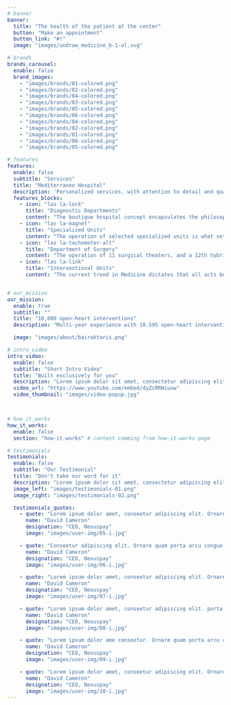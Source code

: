 ```yaml
---
# banner
banner:
  title: "The health of the patient at the center"
  button: "Make an appointment"
  button_link: "#!"
  image: "images/undraw_medicine_b-1-ol.svg"

# brands
brands_carousel:
  enable: false
  brand_images:
    - "images/brands/01-colored.png"
    - "images/brands/02-colored.png"
    - "images/brands/04-colored.png"
    - "images/brands/03-colored.png"
    - "images/brands/05-colored.png"
    - "images/brands/06-colored.png"
    - "images/brands/04-colored.png"
    - "images/brands/02-colored.png"
    - "images/brands/01-colored.png"
    - "images/brands/06-colored.png"
    - "images/brands/05-colored.png"

# features
features:
  enable: false
  subtitle: "Services"
  title: "Mediterraneo Hospital"
  description: 'Personalized services, with attention to detail and quality, offered in a place that wins with its stylistic point of view. The "boutique" aesthetic as a concept, refers to the “luxury” of exclusive care, in a unique environment, which for the people of Mediterraneo, translates to "life attitude".'
  features_blocks:
    - icon: "las la-lock"
      title: "Diagnostic Departments"
      content: "The boutique hospital concept encapsulates the philosophy of providing personalized services based on the individual needs of each patient."
    - icon: "las la-magnet"
      title: "Specialized Units"
      content: "The operation of selected specialized units is what sets a hospital’s mark regarding the inclusiveness of departments, specialization, and importance"
    - icon: "las la-tachometer-alt"
      title: "Department of Surgery"
      content: "The operation of 11 surgical theaters, and a 12th hybrid surgical room with a built-in angiography system, denotes the emphasis given to the growth of the surgical field."
    - icon: "las la-link"
      title: "Interventional Units"
      content: "The current trend in Medicine dictates that all acts be carried out in the least invasive manner, because this translates to less pain for the patient, less trauma, fewer complications and shorter hospitalization."


# our_mission
our_mission:
  enable: true
  subtitle: ""
  title: "10,000 open-heart interventions"
  description: "Multi-year experience with 10.595 open-heart interventions, over 100 heart transplants, and corresponding implants of mechanical heart support systems being for many years Deputy Director of Clinic for Thoracic and Cardiovascular Medicine, Heart and Diabetes Center North-Rhine Westphalia, Bad Oeynhausen - Germany."

  image: "images/about/bairaktaris.png"

# intro_video
intro_video:
  enable: false
  subtitle: "Short Intro Video"
  title: "Built exclusively for you"
  description: "Lorem ipsum dolor sit amet, consectetur adipiscing elit. Morbi egestas <br> Werat viverra id et aliquet. vulputate egestas sollicitudin."
  video_url: "https://www.youtube.com/embed/dyZcRRWiuuw"
  video_thumbnail: "images/video-popup.jpg"



# how_it_works
how_it_works:
  enable: false
  section: "how-it-works" # content comming from how-it-works page

# testimonials
testimonials:
  enable: false
  subtitle: "Our Testimonial"
  title: "Don't take our word for it"
  description: "Lorem ipsum dolor sit amet, consectetur adipiscing elit. Morbi egestas <br> Werat viverra id et aliquet. vulputate egestas sollicitudin."
  image_left: "images/testimonials-01.png"
  image_right: "images/testimonials-02.png"

  testimonials_quotes:
    - quote: "Lorem ipsum dolor amet, conseetur adipiscing elit. Ornare quam porta arcu congue felis volutpat. Vitae lectudbfs dolor faucibus"
      name: "David Cameron"
      designation: "CEO, Nexuspay"
      image: "images/user-img/05-i.jpg"

    - quote: "Conseetur adipiscing elit. Ornare quam porta arcu congue felis volutpat. Vitae lectudbfs pellentesque vitae dolor faucibus"
      name: "David Cameron"
      designation: "CEO, Nexuspay"
      image: "images/user-img/06-i.jpg"

    - quote: "Lorem ipsum dolor amet, conseetur adipiscing elit. Ornare quam porta arcu congue felis volutpat. Vitae lectudbfs pellentesque vitae dolor"
      name: "David Cameron"
      designation: "CEO, Nexuspay"
      image: "images/user-img/07-i.jpg"

    - quote: "Lorem ipsum dolor amet, conseetur adipiscing elit. porta arcu congue felis volutpat. Vitae lectudbfs pellentesque vitae dolor faucibus"
      name: "David Cameron"
      designation: "CEO, Nexuspay"
      image: "images/user-img/08-i.jpg"

    - quote: "Lorem ipsum dolor ame conseetur. Ornare quam porta arcu congue felis volutpat. Vitae lectudbfs pellentesque vitae dolor faucibus"
      name: "David Cameron"
      designation: "CEO, Nexuspay"
      image: "images/user-img/09-i.jpg"

    - quote: "Lorem ipsum dolor amet, conseetur adipiscing elit. Ornare quam porta arcu congue lectudbfs pellentesque vitae dolor faucibus"
      name: "David Cameron"
      designation: "CEO, Nexuspay"
      image: "images/user-img/10-i.jpg"
---
```

